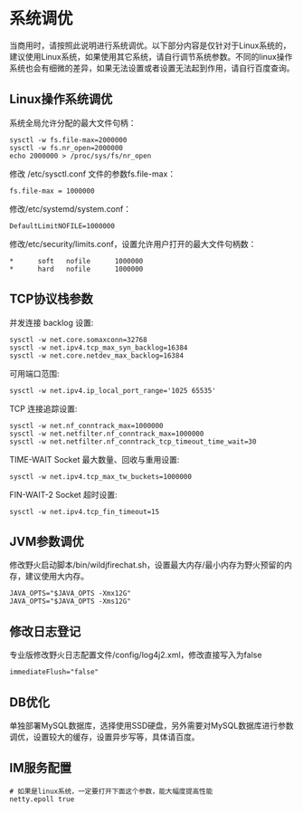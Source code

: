 # 系统调优
当商用时，请按照此说明进行系统调优。以下部分内容是仅针对于Linux系统的，建议使用Linux系统，如果使用其它系统，请自行调节系统参数。不同的linux操作系统也会有细微的差异，如果无法设置或者设置无法起到作用，请自行百度查询。

## Linux操作系统调优
系统全局允许分配的最大文件句柄：
```
sysctl -w fs.file-max=2000000
sysctl -w fs.nr_open=2000000
echo 2000000 > /proc/sys/fs/nr_open
```
修改 /etc/sysctl.conf 文件的参数fs.file-max：
```
fs.file-max = 1000000
```
修改/etc/systemd/system.conf：
```
DefaultLimitNOFILE=1000000
```
修改/etc/security/limits.conf，设置允许用户打开的最大文件句柄数：
```
*      soft   nofile      1000000
*      hard   nofile      1000000
```

## TCP协议栈参数
并发连接 backlog 设置:
```
sysctl -w net.core.somaxconn=32768
sysctl -w net.ipv4.tcp_max_syn_backlog=16384
sysctl -w net.core.netdev_max_backlog=16384

```
可用端口范围:
```
sysctl -w net.ipv4.ip_local_port_range='1025 65535'
```
TCP 连接追踪设置:
```
sysctl -w net.nf_conntrack_max=1000000
sysctl -w net.netfilter.nf_conntrack_max=1000000
sysctl -w net.netfilter.nf_conntrack_tcp_timeout_time_wait=30
```
TIME-WAIT Socket 最大数量、回收与重用设置:
```
sysctl -w net.ipv4.tcp_max_tw_buckets=1000000
```
FIN-WAIT-2 Socket 超时设置:
```
sysctl -w net.ipv4.tcp_fin_timeout=15
```
## JVM参数调优
修改野火启动脚本/bin/wildjfirechat.sh，设置最大内存/最小内存为野火预留的内存，建议使用大内存。
```
JAVA_OPTS="$JAVA_OPTS -Xmx12G"
JAVA_OPTS="$JAVA_OPTS -Xms12G"
```
## 修改日志登记
专业版修改野火日志配置文件/config/log4j2.xml，修改直接写入为false
```
immediateFlush="false"
```
## DB优化
单独部署MySQL数据库，选择使用SSD硬盘，另外需要对MySQL数据库进行参数调优，设置较大的缓存，设置异步写等，具体请百度。

## IM服务配置
```
# 如果是linux系统，一定要打开下面这个参数，能大幅度提高性能
netty.epoll true
```
